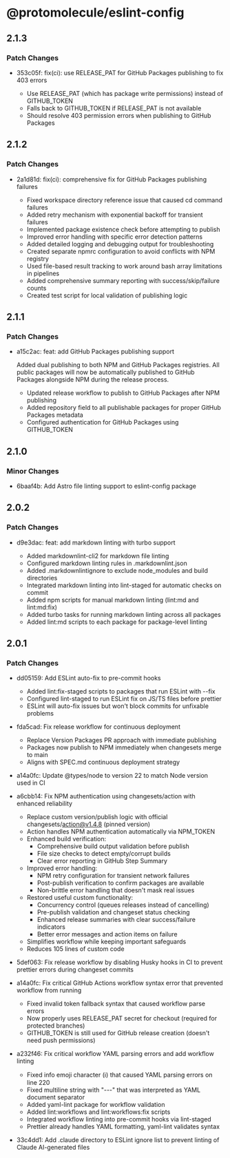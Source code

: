 # @protomolecule/eslint-config

## 2.1.3

### Patch Changes

- 353c05f: fix(ci): use RELEASE_PAT for GitHub Packages publishing to fix 403 errors

  - Use RELEASE_PAT (which has package write permissions) instead of GITHUB_TOKEN
  - Falls back to GITHUB_TOKEN if RELEASE_PAT is not available
  - Should resolve 403 permission errors when publishing to GitHub Packages

## 2.1.2

### Patch Changes

- 2a1d81d: fix(ci): comprehensive fix for GitHub Packages publishing failures

  - Fixed workspace directory reference issue that caused cd command failures
  - Added retry mechanism with exponential backoff for transient failures
  - Implemented package existence check before attempting to publish
  - Improved error handling with specific error detection patterns
  - Added detailed logging and debugging output for troubleshooting
  - Created separate npmrc configuration to avoid conflicts with NPM registry
  - Used file-based result tracking to work around bash array limitations in pipelines
  - Added comprehensive summary reporting with success/skip/failure counts
  - Created test script for local validation of publishing logic

## 2.1.1

### Patch Changes

- a15c2ac: feat: add GitHub Packages publishing support

  Added dual publishing to both NPM and GitHub Packages registries. All public packages will now be automatically published to GitHub Packages alongside NPM during the release process.

  - Updated release workflow to publish to GitHub Packages after NPM publishing
  - Added repository field to all publishable packages for proper GitHub Packages metadata
  - Configured authentication for GitHub Packages using GITHUB_TOKEN

## 2.1.0

### Minor Changes

- 6baaf4b: Add Astro file linting support to eslint-config package

## 2.0.2

### Patch Changes

- d9e3dac: feat: add markdown linting with turbo support

  - Added markdownlint-cli2 for markdown file linting
  - Configured markdown linting rules in .markdownlint.json
  - Added .markdownlintignore to exclude node_modules and build directories
  - Integrated markdown linting into lint-staged for automatic checks on commit
  - Added npm scripts for manual markdown linting (lint:md and lint:md:fix)
  - Added turbo tasks for running markdown linting across all packages
  - Added lint:md scripts to each package for package-level linting

## 2.0.1

### Patch Changes

- dd05159: Add ESLint auto-fix to pre-commit hooks

  - Added lint:fix-staged scripts to packages that run ESLint with --fix
  - Configured lint-staged to run ESLint fix on JS/TS files before prettier
  - ESLint will auto-fix issues but won't block commits for unfixable problems

- fda5cad: Fix release workflow for continuous deployment

  - Replace Version Packages PR approach with immediate publishing
  - Packages now publish to NPM immediately when changesets merge to main
  - Aligns with SPEC.md continuous deployment strategy

- a14a0fc: Update @types/node to version 22 to match Node version used in CI
- a6cbb14: Fix NPM authentication using changesets/action with enhanced reliability

  - Replace custom version/publish logic with official changesets/action@v1.4.8 (pinned version)
  - Action handles NPM authentication automatically via NPM_TOKEN
  - Enhanced build verification:
    - Comprehensive build output validation before publish
    - File size checks to detect empty/corrupt builds
    - Clear error reporting in GitHub Step Summary
  - Improved error handling:
    - NPM retry configuration for transient network failures
    - Post-publish verification to confirm packages are available
    - Non-brittle error handling that doesn't mask real issues
  - Restored useful custom functionality:
    - Concurrency control (queues releases instead of cancelling)
    - Pre-publish validation and changeset status checking
    - Enhanced release summaries with clear success/failure indicators
    - Better error messages and action items on failure
  - Simplifies workflow while keeping important safeguards
  - Reduces 105 lines of custom code

- 5def063: Fix release workflow by disabling Husky hooks in CI to prevent prettier errors during changeset commits
- a14a0fc: Fix critical GitHub Actions workflow syntax error that prevented workflow from running

  - Fixed invalid token fallback syntax that caused workflow parse errors
  - Now properly uses RELEASE_PAT secret for checkout (required for protected branches)
  - GITHUB_TOKEN is still used for GitHub release creation (doesn't need push permissions)

- a232f46: Fix critical workflow YAML parsing errors and add workflow linting

  - Fixed info emoji character (ℹ️) that caused YAML parsing errors on line 220
  - Fixed multiline string with "---" that was interpreted as YAML document separator
  - Added yaml-lint package for workflow validation
  - Added lint:workflows and lint:workflows:fix scripts
  - Integrated workflow linting into pre-commit hooks via lint-staged
  - Prettier already handles YAML formatting, yaml-lint validates syntax

- 33c4dd1: Add .claude directory to ESLint ignore list to prevent linting of Claude AI-generated files

